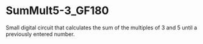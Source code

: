 # SumMult5-3_GF180
Small digital circuit that calculates the sum of the multiples of 3 and 5 until a previously entered number.
